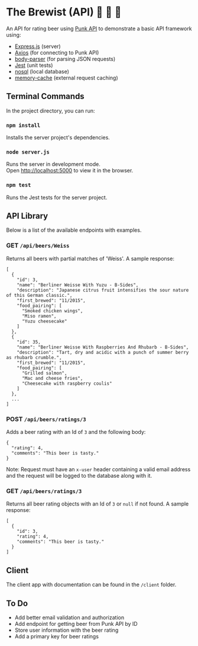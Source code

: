 # The Brewist (API) 🍺 📝 🍻

An API for rating beer using [Punk API](https://punkapi.com/documentation/v2) to demonstrate a basic API framework using:

- [Express.js](https://expressjs.com/) (server)
- [Axios](https://www.axios.com/) (for connecting to Punk API)
- [body-parser](https://github.com/expressjs/body-parser) (for parsing JSON requests)
- [Jest](https://jestjs.io/) (unit tests)
- [nosql](https://docs.totaljs.com/latest/en.html#api~Database) (local database)
- [memory-cache](https://github.com/ptarjan/node-cache) (external request caching)

## Terminal Commands

In the project directory, you can run:

### `npm install`

Installs the server project's dependencies.

### `node server.js`

Runs the server in development mode.<br>
Open [http://localhost:5000](http://localhost:5000) to view it in the browser.

### `npm test`

Runs the Jest tests for the server project.

## API Library

Below is a list of the available endpoints with examples.

### GET `/api/beers/Weiss`

Returns all beers with partial matches of 'Weiss'. A sample response:

```
[
  {
    "id": 3,
    "name": "Berliner Weisse With Yuzu - B-Sides",
    "description": "Japanese citrus fruit intensifies the sour nature of this German classic.",
    "first_brewed": "11/2015",
    "food_pairing": [
      "Smoked chicken wings",
      "Miso ramen",
      "Yuzu cheesecake"
    ]
  },
  {
    "id": 35,
    "name": "Berliner Weisse With Raspberries And Rhubarb - B-Sides",
    "description": "Tart, dry and acidic with a punch of summer berry as rhubarb crumble.",
    "first_brewed": "11/2015",
    "food_pairing": [
      "Grilled salmon",
      "Mac and cheese fries",
      "Cheesecake with raspberry coulis"
    ]
  },
  ...
]
```

### POST `/api/beers/ratings/3`

Adds a beer rating with an Id of `3` and the following body:

```
{
  "rating": 4,
  "comments": "This beer is tasty."
}
```

Note: Request must have an `x-user` header containing a valid email address and the request will be logged to the database along with it.

### GET `/api/beers/ratings/3`

Returns all beer rating objects with an Id of `3` or `null` if not found. A sample response:

```
[
  {
    "id": 3,
    "rating": 4,
    "comments": "This beer is tasty."
  }
]
```

## Client

The client app with documentation can be found in the `/client` folder.

## To Do

- Add better email validation and authorization
- Add endpoint for getting beer from Punk API by ID
- Store user information with the beer rating
- Add a primary key for beer ratings

